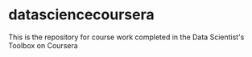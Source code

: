# datasciencecoursera
This is the repository for course work completed in the Data Scientist's Toolbox on Coursera
